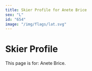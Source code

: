 ```yaml
---
title: Skier Profile for Anete Brice
sex: "L"
id: "654"
image: "/img/flags/lat.svg" 
---
```


# Skier Profile

This page is for: Anete Brice.
    